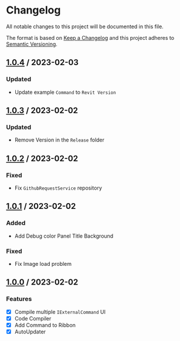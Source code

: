# Changelog
All notable changes to this project will be documented in this file.

The format is based on [Keep a Changelog](http://keepachangelog.com/en/1.0.0/)
and this project adheres to [Semantic Versioning](http://semver.org/spec/v2.0.0.html).

## [1.0.4] / 2023-02-03
### Updated
- Update example `Command` to `Revit Version`

## [1.0.3] / 2023-02-02
### Updated
- Remove Version in the `Release` folder

## [1.0.2] / 2023-02-02
### Fixed
- Fix `GithubRequestService` repository

## [1.0.1] / 2023-02-02
### Added
- Add Debug color Panel Title Background
### Fixed
- Fix Image load problem

## [1.0.0] / 2023-02-02
### Features
- [x] Compile multiple `IExternalCommand` UI
- [x] Code Compiler
- [x] Add Command to Ribbon
- [x] AutoUpdater

[vNext]: ../../compare/1.0.0...HEAD
[1.0.4]: ../../compare/1.0.3...1.0.4
[1.0.3]: ../../compare/1.0.2...1.0.3
[1.0.2]: ../../compare/1.0.1...1.0.2
[1.0.1]: ../../compare/1.0.0...1.0.1
[1.0.0]: ../../compare/1.0.0